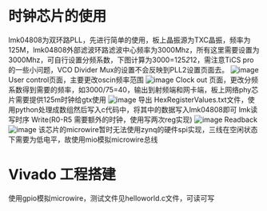 
# 时钟芯片的使用
lmk04808为双环路PLL，先进行简单的使用，板上晶振源为TXC晶振，频率为125M，lmk04808外部滤波环路滤波中心频率为3000Mhz，所有这里需要设置为3000Mhz，可自行设置分频系数，下图计算为3000=125*2*12，需注意TiCS pro的一些小问题，VCO Divider Mux的设置不会反映到PLL2设置页面去。
![image](https://user-images.githubusercontent.com/52576519/151962793-33ac5c78-41a8-4326-87bd-369dcc27e216.png)
User control页面，主要更改oscin频率范围
![image](https://user-images.githubusercontent.com/52576519/152682767-6a8a9d4c-0b63-406d-a5ae-94d817c3b4a5.png)
Clock out 页面，更改分频系数得到需要的频率，如3000/75=40，输出到射频端和网卡端，板上网络phy芯片需要提供125m时钟给gtx使用
![image](https://user-images.githubusercontent.com/52576519/152682762-b21cbd5d-3f9b-4c51-b39e-44a6e304cb33.png)
导出 HexRegisterValues.txt文件，使用python处理成数组然后写入c代码中，将其中的数据写入lmk04808即可
lmk读写时序
Write(R0-R5 需要额外的时钟，使用写两次reg实现)
![image](https://user-images.githubusercontent.com/52576519/152682547-553015cf-027e-42db-8568-41aecfc25b32.png)
Readback
![image](https://user-images.githubusercontent.com/52576519/152682560-45cfa205-2876-4989-96ba-9b04be0d7708.png)
该芯片的microwire暂时无法使用zynq的硬件spi实现，三线在空闲状态下需要为低电平，故使用mio模拟microwire总线
# Vivado 工程搭建
使用gpio模拟microwire，测试文件见helloworld.c文件，可读可写
